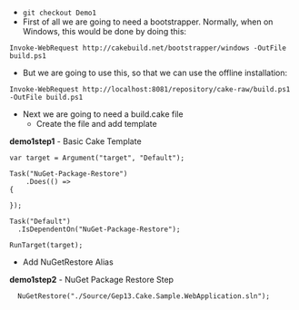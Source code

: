 * `git checkout Demo1`
* First of all we are going to need a bootstrapper.  Normally, when on Windows, this would be done by doing this:

```
Invoke-WebRequest http://cakebuild.net/bootstrapper/windows -OutFile build.ps1
```

* But we are going to use this, so that we can use the offline installation:

```
Invoke-WebRequest http://localhost:8081/repository/cake-raw/build.ps1 -OutFile build.ps1
```

* Next we are going to need a build.cake file
  * Create the file and add template

**demo1step1** - Basic Cake Template
```
var target = Argument("target", "Default");

Task("NuGet-Package-Restore")
    .Does(() =>
{

});

Task("Default")
  .IsDependentOn("NuGet-Package-Restore");

RunTarget(target);
```

  * Add NuGetRestore Alias

**demo1step2** - NuGet Package Restore Step
  ```
    NuGetRestore("./Source/Gep13.Cake.Sample.WebApplication.sln");
  ```
